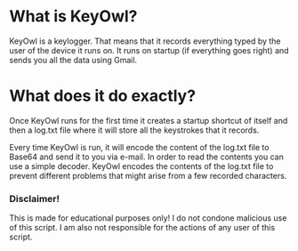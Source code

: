 # What is KeyOwl?
KeyOwl is a keylogger. That means that it records everything typed by the user of the device it runs on.
It runs on startup (if everything goes right) and sends you all the data using Gmail.

# What does it do exactly?
Once KeyOwl runs for the first time it creates a startup shortcut of itself and then a log.txt file where it will store all 
the keystrokes that it records.

Every time KeyOwl is run, it will encode the content of the log.txt file to Base64 and send it to you via e-mail.
In order to read the contents you can use a simple decoder. KeyOwl encodes the contents of the log.txt file to prevent different problems that might arise from a few recorded characters.

### Disclaimer! ###
This is made for educational purposes only! I do not condone malicious use of this script. I am also not responsible for the actions
of any user of this script.

